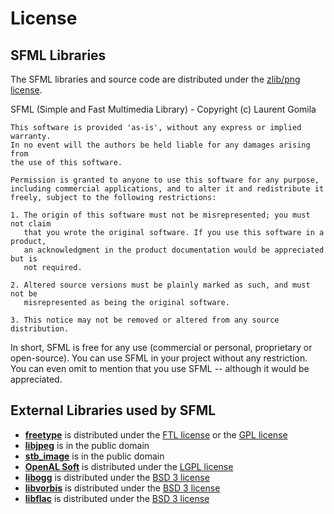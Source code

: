 # License

## SFML Libraries

The SFML libraries and source code are distributed under the [zlib/png license](http://opensource.org/licenses/Zlib "Terms of the zlib/png license").

SFML (Simple and Fast Multimedia Library) - Copyright (c) Laurent Gomila

```
This software is provided 'as-is', without any express or implied warranty.
In no event will the authors be held liable for any damages arising from
the use of this software.

Permission is granted to anyone to use this software for any purpose,
including commercial applications, and to alter it and redistribute it
freely, subject to the following restrictions:

1. The origin of this software must not be misrepresented; you must not claim
   that you wrote the original software. If you use this software in a product,
   an acknowledgment in the product documentation would be appreciated but is
   not required.

2. Altered source versions must be plainly marked as such, and must not be
   misrepresented as being the original software.

3. This notice may not be removed or altered from any source distribution.
```

In short, SFML is free for any use (commercial or personal, proprietary or open-source). You can use SFML in your project without any restriction. You can even omit to mention that you use SFML -- although it would be appreciated.

## External Libraries used by SFML

- **[freetype](http://www.freetype.org/ "FreeType website")** is distributed under the [FTL license](http://git.savannah.gnu.org/cgit/freetype/freetype2.git/tree/docs/FTL.TXT "Terms of the FTL license") or the [GPL license](http://git.savannah.gnu.org/cgit/freetype/freetype2.git/tree/docs/GPLv2.TXT "Terms of the GPL license")
- **[libjpeg](http://www.ijg.org/ "libjpeg website")** is in the public domain
- **[stb_image](http://nothings.org/stb_image.c "stb_image website")** is in the public domain
- **[OpenAL Soft](http://kcat.strangesoft.net/openal.html "OpenAL Soft website")** is distributed under the [LGPL license](http://www.gnu.org/copyleft/lesser.html "Terms of the LGPL license")
- **[libogg](http://www.vorbis.com/ "Vorbis website")** is distributed under the [BSD 3 license](http://opensource.org/licenses/BSD-3-Clause "Terms of the BSD 3 license")
- **[libvorbis](http://www.vorbis.com/ "Vorbis website")** is distributed under the [BSD 3 license](http://opensource.org/licenses/BSD-3-Clause "Terms of the BSD 3 license")
- **[libflac](https://xiph.org/flac/ "FLAC website")** is distributed under the [BSD 3 license](http://opensource.org/licenses/BSD-3-Clause "Terms of the BSD 3 license")